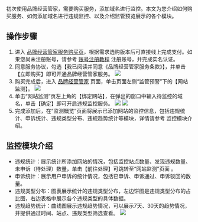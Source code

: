 初次使用品牌经营管家，需要购买服务，添加域名进行监控。本文为您介绍如何购买服务、如何添加域名进行违规监控、以及介绍监管预览展示的各个模块。

## 操作步骤
1. 进入 [品牌经营管家服务购买页](https://buy.cloud.tencent.com/bma)，根据需求选购版本后可直接线上完成支付。如果您尚未注册账号，请参考 [账号注册教程](https://cloud.tencent.com/document/product/378/17985) 注册账号，并完成实名认证。
2. 同意服务协议，勾选【我已阅读并同意《品牌经营管家服务条款》】，并单击【立即购买】即可开通品牌经营管家服务。
   ![](https://main.qcloudimg.com/raw/0956bccd03acdddb32cd88dfcc401d9b.png)
3. 购买完成后，进入 [品牌经营管家](https://console.cloud.tencent.com/bma/violation-statistics) 页面，单击页面左侧“监管预警”下的【网站监测】。
![](https://main.qcloudimg.com/raw/0156061e39290e06026164f454d38813.png)
4. 单击“网站监测”页左上角的【绑定网站】，在弹出的窗口中输入待监控的域名，单击【确定】即可开启违规监控服务。
![](https://main.qcloudimg.com/raw/e9563749ba5f10a71832daec48b8d55e.png)
![](https://main.qcloudimg.com/raw/d8604d9368c0995a509bb1b80f6e125e.png)
5. 完成添加后，在“监测概览”页面将展示已添加网站的监控信息，包括违规统计、申诉统计、违规类型分布、违规趋势统计等模块，详情请参考 监控模块介绍。


## 监控模块介绍
- 违规统计：展示统计所添加网站的情况，包括监控站点数量、发现违规数量、未申诉（待处理）数量，单击【前往处理】可跳转至“网站监测”页面 。
- 申诉统计：展示用户申诉的统计情况，包括已申诉、申诉通过、申诉驳回的数量。
- 违规类型分布：图表展示统计的违规类型分布，左边饼图是违规类型分布的占比图，右边表格中展示各个违规类型的具体数据。
- 违规趋势统计：曲线图展示违规趋势情况，可以展示7天、30天的趋势情况，并提供通过时间、站点、违规类型筛选查看。
![](https://main.qcloudimg.com/raw/eeed2b6ac59ff0fa64052e70d934f505.png)



